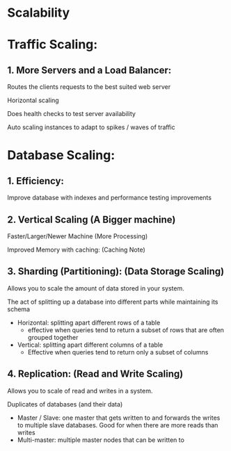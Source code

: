 # Scalability

# Traffic Scaling:

## 1. More Servers and a Load Balancer:

Routes the clients requests to the best suited web server 

Horizontal scaling

Does health checks to test server availability

Auto scaling instances to adapt to spikes / waves of traffic

# Database Scaling:

## 1. Efficiency:

Improve database with indexes and performance testing improvements

## 2. Vertical Scaling (A Bigger machine)

Faster/Larger/Newer Machine (More Processing)

Improved Memory with caching: (Caching Note)

## 3. Sharding (Partitioning): (Data Storage Scaling)

Allows you to scale the amount of data stored in your system.

The act of splitting up a database into different parts while maintaining its schema

- Horizontal: splitting apart different rows of a table
    - effective when queries tend to return a subset of rows that are often grouped together
- Vertical: splitting apart different columns of a table
    - Effective when queries tend to return only a subset of columns

## 4. Replication: (Read and Write Scaling)

Allows you to scale of read and writes in a system.

Duplicates of databases (and their data)

- Master / Slave: one master that gets written to and forwards the writes to multiple slave databases. Good for when there are more reads than writes
- Multi-master: multiple master nodes that can be written to